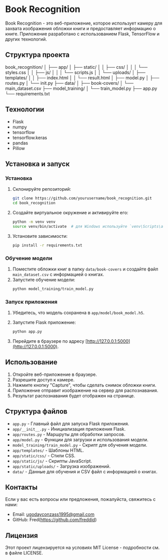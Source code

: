 # Book Recognition

Book Recognition - это веб-приложение, которое использует камеру для захвата изображения обложки книги и предоставляет информацию о книге. Приложение разработано с использованием Flask, TensorFlow и других технологий.

## Структура проекта

book_recognition/
│
├── app/
│ ├── static/
│ │ ├── css/
│ │ │ └── styles.css
│ │ ├── js/
│ │ │ └── scripts.js
│ │ └── uploads/
│ ├── templates/
│ │ ├── index.html
│ │ └── result.html
│ ├── model.py
│ ├── routes.py
│ └── init.py
├── data/
│ ├── book-covers/
│ └── main_dataset.csv
├── model_training/
│ └── train_model.py
├── app.py
└── requirements.txt

## Технологии

- Flask
- numpy
- tensorflow
- tensorflow.keras
- pandas
- Pillow

## Установка и запуск

### Установка

1. Склонируйте репозиторий:
    ```bash
    git clone https://github.com/yourusername/book_recognition.git
    cd book_recognition
    ```

2. Создайте виртуальное окружение и активируйте его:
    ```bash
    python -m venv venv
    source venv/bin/activate  # для Windows используйте `venv\Scripts\activate`
    ```

3. Установите зависимости:
    ```bash
    pip install -r requirements.txt
    ```

### Обучение модели

1. Поместите обложки книг в папку `data/book-covers` и создайте файл `main_dataset.csv` с информацией о книгах.
2. Запустите обучение модели:
    ```bash
    python model_training/train_model.py
    ```

### Запуск приложения

1. Убедитесь, что модель сохранена в `app/model/book_model.h5`.
2. Запустите Flask приложение:
    ```bash
    python app.py
    ```

3. Перейдите в браузере по адресу [http://127.0.0.1:5000](http://127.0.0.1:5000).

## Использование

1. Откройте веб-приложение в браузере.
2. Разрешите доступ к камере.
3. Нажмите кнопку "Capture", чтобы сделать снимок обложки книги.
4. Приложение отправит изображение на сервер для распознавания.
5. Результат распознавания будет отображен на странице.

## Структура файлов

- `app.py` - Главный файл для запуска Flask приложения.
- `app/__init__.py` - Инициализация приложения Flask.
- `app/routes.py` - Маршруты для обработки запросов.
- `app/model.py` - Функции для загрузки и использования модели.
- `model_training/train_model.py` - Скрипт для обучения модели.
- `app/templates/` - Шаблоны HTML.
- `app/static/css/` - Стили CSS.
- `app/static/js/` - Скрипты JavaScript.
- `app/static/uploads/` - Загрузка изображений.
- `data/` - Данные для обучения и CSV файл с информацией о книгах.

## Контакты

Если у вас есть вопросы или предложения, пожалуйста, свяжитесь с нами:

- Email: ugodayconzass1995@gmail.com
- GitHub: Fred(https://github.com/freddid)

## Лицензия

Этот проект лицензируется на условиях MIT License - подробности см. в файле LICENSE.